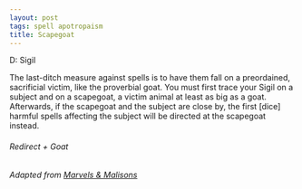 ```yaml
---
layout: post
tags: spell apotropaism
title: Scapegoat
---
```


D: Sigil

The last-ditch measure against spells is to have them fall on a preordained, sacrificial victim, like the proverbial goat. You must first trace your Sigil on a subject and on a scapegoat, a victim animal at least as big as a goat. Afterwards, if the scapegoat and the subject are close by, the first [dice] harmful spells affecting the subject will be directed at the scapegoat instead.

###### Redirect + Goat

###### Adapted from [Marvels & Malisons](https://www.drivethrurpg.com/product/211911/Marvels--Malisons)
